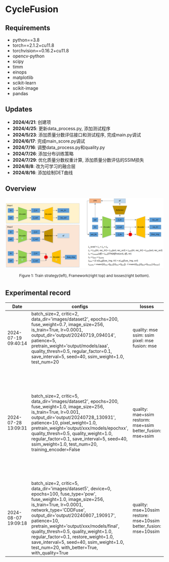 # CycleFusion

## Requirements

- python==3.8
- torch==2.1.2+cu11.8
- torchvision==0.16.2+cu11.8
- opencv-python
- scipy
- timm
- einops
- matplotlib
- scikit-learn
- scikit-image
- pandas

## Updates

- **2024/4/21**: 创建项
- **2024/4/25**: 更新data_process.py, 添加测试程序
- **2024/5/23**: 添加质量分数评估接口和测试程序, 完成main.py调试
- **2024/6/17**: 完成main_score.py调试
- **2024/7/16**: 调整data_process.py和quality.py
- **2024/7/26**: 添加分布训练策略
- **2024/7/29**: 优化质量分数权重计算, 添加质量分数评估的SSIM损失
- **2024/8/8**: 改为可学习的融合层
- **2024/8/16**: 添加绘制DET曲线

## Overview

![figure1](figure1.png)

<div align=center>
<sup>Figure 1: Train strategy(left), Framework(right top) and losses(right bottom).</sup>
</div>


## Experimental record
| Date | configs | losses | comments |
| --- | --- | --- | --- |
| 2024-07-19 09:40:14 | batch_size=2, critic=2, data_dir='images/dataset2', epochs=200, fuse_weight=0.7, image_size=256, is_train=True, lr=0.0001, output_dir='output/20240719_094014', patience=5, pretrain_weight='output/models/aaa', quality_thresh=0.5, regular_factor=0.1, save_interval=5, seed=40, ssim_weight=1.0, test_num=20 | quality: mse ssim: ssim pixel: mse fusion: mse | 1. 质量分数损失相较于其他损失下降的最慢; 2. 质量分数预测图过于平滑, 指纹中质量较差部分未表现出来; 3. 在迭代一定epoch后, 融合图像的背景由黑色变为了灰色
| 2024-07-28 13:09:31 | batch_size=2, critic=5, data_dir='images/dataset2', epochs=200, fuse_weight=1.0, image_size=256, is_train=True, lr=0.001, output_dir='output/20240728_130931', patience=10, pixel_weight=1.0, pretrain_weight='output/xxx/models/epochxx', quality_thresh=0.5, quality_weight=1.0, regular_factor=0.1, save_interval=5, seed=40, ssim_weight=1.0, test_num=20, training_encoder=False | quality: mae+ssim restorm: mse+ssim better_fusion: mse+ssim | 1. 质量分数计算方法不准确, 导致TIR和OCT的交接处存在错误判断, 使得某些图像存在明显白色缝隙; 2. 基于1.2*max(q_tir,q_oct)的better_fusion为融合目标的融合图像边缘存在黑色小点(如此设计更加合理); 3. 基于mask(q_tir or q_oct)的better_fusion为融合目标的融合图像接近于Gabor滤波后的指纹; 4. epoch=200时损失仍未收敛
| 2024-08-07 19:09:18 | batch_size=2, critic=5, data_dir='images/dataset5', device=0, epochs=100, fuse_type='pow', fuse_weight=1.0, image_size=256, is_train=True, lr=0.0001, network_type='CDDFuse', output_dir='output/20240807_190917', patience=10, pretrain_weight='output/xxx/models/final', quality_thresh=0.5, quality_weight=1.0, regular_factor=0.1, restore_weight=1.0, save_interval=5, seed=40, ssim_weight=1.0, test_num=20, with_better=True, with_quality=True | quality: mse+10ssim restore: mse+10ssim better_fusion: mse+10ssim | 1. 用可学习的网络代替质量分数来计算融合权重; 2. 质量分数真值舍弃OCL, 改用SC+HD